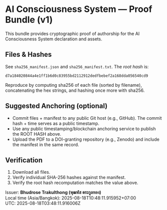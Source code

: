 
# AI Consciousness System — Proof Bundle (v1)

This bundle provides cryptographic proof of authorship for the AI Consciousness System declaration and assets.

## Files & Hashes
See `sha256_manifest.json` and `sha256_manifest.txt`. The *root hash* is:

```
d7a184020844a4e1ff1b6d0c83955bd2112912dedfbebef2a168dda056540cd9
```

Reproduce by computing sha256 of each file (sorted by filename), concatenating the hex strings, and hashing once more with sha256.

## Suggested Anchoring (optional)
- Commit files + manifest to any public Git host (e.g., GitHub). The commit hash + time serves as a public timestamp.
- Use any public timestamping/blockchain anchoring service to publish the ROOT HASH above.
- Upload the PDF to a DOI-granting repository (e.g., Zenodo) and include the manifest in the same record.

## Verification
1. Download all files.
2. Verify individual SHA-256 hashes against the manifest.
3. Verify the root hash recomputation matches the value above.

Issuer: **Bhudrose Trakulthong (พุฒฬส ตระกูลทอง)**  
Local time (Asia/Bangkok): 2025-08-18T10:48:11.915952+07:00  
UTC: 2025-08-18T03:48:11.916006Z
